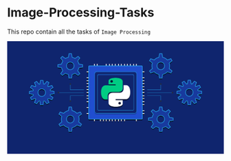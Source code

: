 # Image-Processing-Tasks
This repo contain all the tasks of `Image Processing`

<p align="center">
<img alt="Image Processing with Python" src="https://github.com/ashrafemad097/Image-Processing-Tasks/blob/main/background.png">
</p>
